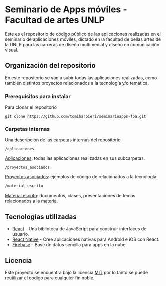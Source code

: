 # Seminario de Apps móviles - Facultad de artes UNLP

Este es el repositorio de código público de las aplicaciones realizadas en el seminario de aplicaciones móviles, dictado en la facultad de bellas artes de la UNLP para las carreras de diseño multimedial y diseño en comunicación visual.

## Organización del repositorio

En este repositorio se van a subir todas las aplicaciones realizadas, como también distintos proyectos relacionados a la tecnología y/o temática.

### Prerequisitos para instalar

Para clonar el repositorio

```
git clone https://github.com/tomibarbieri/seminarioapps-fba.git
```

### Carpetas internas

Una descripción de las carpetas internas del repositorio.

```
/aplicaciones
```
[Aplicaciones](): todas las aplicaciones realizadas en sus subcarpetas.

```
/proyectos_asociados
```
[Proyectos asociados](): ejemplos de código de relacionados a la tecnología.

```
/material_escrito
```
[Material escrito](): documentos, clases, presentaciones de temas relacionados a la materia.

## Tecnologías utilizadas

* [React](https://es.reactjs.org/) - Una biblioteca de JavaScript para construir interfaces de usuario.
* [React Native](https://facebook.github.io/react-native/) - Cree aplicaciones nativas para Android e iOS con React.
* [Firebase](https://firebase.google.com/) - Base de datos sencilla para apps en la nube.

## Licencia

Este proyecto se encuentra bajo la licencia [MIT](https://es.wikipedia.org/wiki/Licencia_MIT) por lo tanto se puede reutilizar el codigo para cualquier fin noble.